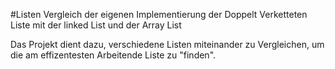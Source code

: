 #Listen
Vergleich der eigenen Implementierung der Doppelt Verketteten Liste mit der linked List und der Array List

Das Projekt dient dazu, verschiedene Listen miteinander zu Vergleichen, 
um die am effizentesten Arbeitende Liste zu "finden".
